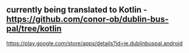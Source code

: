 ## currently being translated to Kotlin - https://github.com/conor-ob/dublin-bus-pal/tree/kotlin

https://play.google.com/store/apps/details?id=ie.dublinbuspal.android
